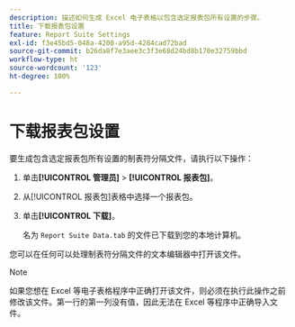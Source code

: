 ```yaml
---
description: 描述如何生成 Excel 电子表格以包含选定报表包所有设置的步骤。
title: 下载报表包设置
feature: Report Suite Settings
exl-id: f3e45bd5-048a-4200-a95d-4284cad72bad
source-git-commit: b26da8f7e3aee3c3f3e68d24bd8b170e32759bbd
workflow-type: ht
source-wordcount: '123'
ht-degree: 100%

---
```


# 下载报表包设置

要生成包含选定报表包所有设置的制表符分隔文件，请执行以下操作：

1. 单击&#x200B;**[!UICONTROL 管理员]** > **[!UICONTROL 报表包]**。

2. 从[!UICONTROL 报表包]表格中选择一个报表包。

3. 单击&#x200B;**[!UICONTROL 下载]**。

   名为 `Report Suite Data.tab` 的文件已下载到您的本地计算机。

您可以在任何可以处理制表符分隔文件的文本编辑器中打开该文件。

>[!NOTE]
>
>   如果您想在 Excel 等电子表格程序中正确打开该文件，则必须在执行此操作之前修改该文件。第一行的第一列没有值，因此无法在 Excel 等程序中正确导入文件。
